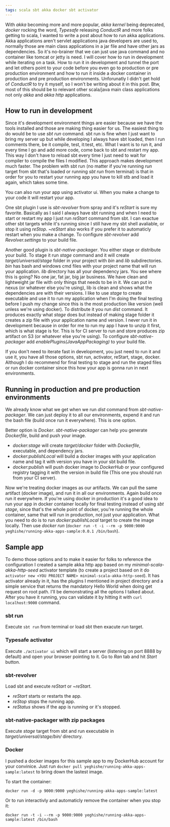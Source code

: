 ```yaml
---
tags: scala sbt akka docker sbt activator
---
```


With *akka* becoming more and more popular, *akka kernel* being deprecated,
*docker* rocking the word, *Typesafe* releasing *ConductR* and more folks
getting to scala, I wanted to write a post about how to run akka applications.
Akka applications aren't servlet applications java developers are used to,
normally those are main class applications in a jar file and have other jars as
dependencies. So it's no-brainer that we can just use java command and
no container like tomcat or jetty is need. I will cover how to run in
development while iterating on a task. How to run it in development and tunnel
the port and let others point to your code before you even go to production
or pre production environment and how to run it inside a docker container in
production and pre production environments. Unforunatly I didn't get hold of
*ConductR* to try it myself, so I won't be writing about it in
this post. Btw, most of this should be to relevant other scala/java main class
applications not only *akka* and *akka http* applications.

<!--more-->

## How to run in development

Since it's development environment things are easier because we have the tools
installed and those are making thing easier for us. The easiest thing to
do would be to use *sbt run* command. sbt run is fine when I just want to bring
my server up but while developing I always have sbt loaded, then I run comments
there, be it compile, test, it:test, etc. What I want is to run it, and every
time I go and add more code, come back to sbt and restart my app.
This way I don't have to reload sbt every time I just need to wait for compiler
to compile the files I modified. This approach makes development much faster.
The problem with sbt run (no matter if you're running *run* target from sbt
that's loaded or running *sbt run* from terminal) is that in order for you to
restart your running app you have to kill stb and load it again, which takes
some time.

You can also run your app using activator ui. When you make a change to
your code it will restart your app.

One sbt plugin I use is *sbt-revolver* from spray and it's *reStart* is sure my
favorite. Basically as I said I always have sbt running and when I need to start or
restart my app I just run *reStart* command from sbt. I can exactue other sbt
targets while it's running since I still have my sbt shell avaliable, or stop it
using *reStop*. *~reStart* also works if you prefer it to automaticly restart
when you make a change.
To configure *sbt-revolver* add *Revolver.settings* to your build file.

Another good plugin is *sbt-native-packager*. You either stage or distribute
your build. To stage it run *stage* command and it will
create *target/universal/stage* folder in your project with *bin* and *lib*
subdirectories. *bin* has bash and windows cmd files with your project name
that will run your application. *lib* directory has all your dependency jars.
You see where this is going? No one jar, fat jar, big jar business. We have
clean and lightweight jar file with only things that needs to be in it.
We can put in nexus (or whatever else you're using), lib is clean and
shows what the dependencies are with their versions. I like to use *stage* to
create executable and use it to run my application when I'm doing the final
testing before I push my change since this is the most production like version
(well unless we're using docker).  To distribute it you run *dist* command.
It produces exactly what *stage* does but instead of making stage folder it
creates a zip file with your application name and version. I never run it in
development because in order for me to run my app I have to unzip it first,
which is what stage is for. This is for CI server to run and store produces
zip artifact on S3 (or whatever else you're using).
To configure *sbt-native-packager* add *enablePlugins(JavaAppPackaging)* to
your build file.

If you don't need to iterate fast in development, you just need to run it
and use it, you have all those options, sbt run, activator, reStart, stage,
docker. Although I do recommend for final testing to stage and run the staged
files or run docker container since this how your app is gonna run in next
environments.

## Running in production and pre production environments

We already know what we get when we run *dist* command from
*sbt-native-packager*. We can just deploy it to all our environments, expend
it and run the bash file (build once run it everywhere). This is one option.

Better option is *Docker*. *sbt-native-packager* can help you generate
*Dockerfile*, build and push your image.

* *docker:stage* will create *target/docker* folder with *Dockerfile*,
  executable, and dependency jars.
* *docker:publishLocal* will build a docker images with your application name and
  tag it with version you have in your sbt build file.
* *docker:publish*  will push docker image to *DockerHub* or your configured
  registry tagging it with the version in build file (This one you should
  run from your CI server).

Now we're treating docker images as our artifacts. We can pull the same
artifact (docker image), and run it in all our environments. Again build once
run it everywhere. If you're using docker in production it's a good idea to
run your app in docker container locally for final testing instead of using
*sbt stage*, since that's the whole point of docker, you're running the whole
container, same that will run in production, not just your application.
What you need to do is to run *docker:publishLocal* target to create the image
locally. Then use *docker run*
(```docker run -t -i --rm -p 9000:9000 yeghishe/running-akka-apps-sample:0.0.1 /bin/bash```).

## Sample app

To demo those options and to make it easier for folks to reference the
configuration I created a sample akka http app based on my
*minimal-scala-akka-http-seed* activator template (to create a project based
on it do ```activator new <YOU PROJECT NAME> minimal-scala-akka-http-seed```).
It has activator already in it, has the plugins I mentioned in project
directory and a simple service that returns the mandatory Hello World when doing
get request on root path. I'll be demonstrating all the options I talked about.
After you have it running, you can validate it by hitting it with
```curl localhost:9000``` command.


### sbt run
Execute ```sbt run``` from terminal or load sbt then exacute *run* target.

### Typesafe activator
Execute ```./activator ui``` which will start a server (listening on port 8888
by default) and open your browser pointing to it.
Go to *Ran* tab and hit *Start* button.

### sbt-revolver
Load sbt and execute *reStart* or *~reStart*.

* *reStart* starts or restarts the app.
* *reStop* stops the running app.
* *reStatus* shows if the app is running or it's stopped.

### sbt-native-packager with zip packages
Execute *stage* target from sbt and run executable in
*target/universal/stage/bin/* directory.

### Docker
I pushed a docker images for this sample app to my DockerHub account for your
convinice. Just run ```docker pull yeghishe/running-akka-apps-sample:latest```
to bring down the lastest image.

To start the container:

    docker run -d -p 9000:9000 yeghishe/running-akka-apps-sample:latest

Or to run interactivly and automaticly remove the container when you stop it:

    docker run -t -i --rm -p 9000:9000 yeghishe/running-akka-apps-sample:latest /bin/bash
